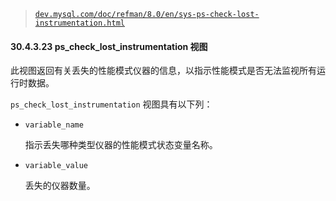 > [`dev.mysql.com/doc/refman/8.0/en/sys-ps-check-lost-instrumentation.html`](https://dev.mysql.com/doc/refman/8.0/en/sys-ps-check-lost-instrumentation.html)

#### 30.4.3.23 ps_check_lost_instrumentation 视图

此视图返回有关丢失的性能模式仪器的信息，以指示性能模式是否无法监视所有运行时数据。

`ps_check_lost_instrumentation` 视图具有以下列：

+   `variable_name`

    指示丢失哪种类型仪器的性能模式状态变量名称。

+   `variable_value`

    丢失的仪器数量。
